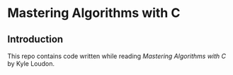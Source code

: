 # Mastering Algorithms with C

## Introduction
This repo contains code written while reading *Mastering Algorithms with C* by Kyle Loudon.

